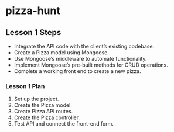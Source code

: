 # pizza-hunt


## Lesson 1 Steps

-   Integrate the API code with the client’s existing codebase.
-   Create a Pizza model using Mongoose.
-   Use Mongoose’s middleware to automate functionality.
-   Implement Mongoose’s pre-built methods for CRUD operations.
-   Complete a working front end to create a new pizza.

### Lesson 1 Plan

1. Set up the project.
1. Create the Pizza model.
1. Create Pizza API routes.
1. Create the Pizza controller.
1. Test API and connect the front-end form.

    

